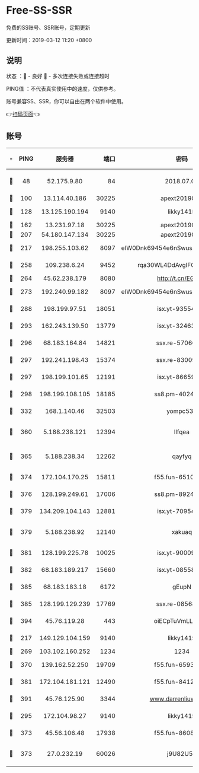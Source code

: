 # Free-SS-SSR

免费的SS账号、SSR账号，定期更新

更新时间：2019-03-12 11:20 +0800

## 说明

状态     ：🙂 - 良好 🙁 - 多次连接失败或连接超时

PING值   ：不代表真实使用中的速度，仅供参考。

账号兼容SS、SSR，你可以自由在两个软件中使用。

👉[扫码页面](https://liesauer.github.io/Free-SS-SSR/)👈

## 账号

|-|PING|服务器|端口|密码|加密方式|区域|
|:----:|:----:|:-----:|-----:|:----:|:----:|:----:|
|🙂|48|52.175.9.80|84|2018.07.07|chacha20-ietf-poly1305|HK|
|🙂|100|13.114.40.186|30225|apext2019006|chacha20|JP|
|🙂|128|13.125.190.194|9140|likky1415|aes-256-cfb|KR|
|🙂|162|13.231.97.18|30225|apext2019006|chacha20|JP|
|🙂|207|54.180.147.134|30225|apext2019006|chacha20|KR|
|🙂|217|198.255.103.62|8097|eIW0Dnk69454e6nSwuspv9DmS201tQ0D|aes-256-cfb|US|
|🙂|258|109.238.6.24|9452|rqa30WL4DdAvgIFG6Fs3znzTa|aes-256-cfb|FR|
|🙂|264|45.62.238.179|8080|http://t.cn/EGJIyrl|rc4-md5|CA|
|🙂|273|192.240.99.182|8097|eIW0Dnk69454e6nSwuspv9DmS201tQ0D|aes-256-cfb|US|
|🙂|288|198.199.97.51|18051|isx.yt-93554852|aes-256-cfb|US|
|🙂|293|162.243.139.50|13779|isx.yt-32463152|aes-256-cfb|US|
|🙂|296|68.183.164.84|14821|ssx.re-57066553|aes-256-cfb|US|
|🙂|297|192.241.198.43|15374|ssx.re-83009337|aes-256-cfb|US|
|🙂|297|198.199.101.65|12191|isx.yt-86659721|aes-256-cfb|US|
|🙂|298|198.199.108.105|18185|ss8.pm-40243246|aes-256-cfb|US|
|🙂|332|168.1.140.46|32503|yompc535|aes-256-cfb|AU|
|🙂|360|5.188.238.121|12394|llfqea|chacha20-ietf-poly1305|BR|
|🙂|365|5.188.238.34|12262|qayfyq|chacha20-ietf-poly1305|BR|
|🙂|374|172.104.170.25|15811|f55.fun-65106653|aes-256-cfb|SG|
|🙂|376|128.199.249.61|17006|ss8.pm-89241157|aes-256-cfb|SG|
|🙂|379|134.209.104.143|12881|isx.yt-70954741|aes-256-cfb|SG|
|🙂|379|5.188.238.92|12140|xakuaq|chacha20-ietf-poly1305|BR|
|🙂|381|128.199.225.78|10025|isx.yt-90009058|aes-256-cfb|SG|
|🙂|382|68.183.189.217|15660|isx.yt-08558409|aes-256-cfb|SG|
|🙂|385|68.183.183.18|6172|gEupN|aes-256-cfb|SG|
|🙂|385|128.199.129.239|17769|ssx.re-08568423|aes-256-cfb|SG|
|🙂|394|45.76.119.28|443|oiECpTuVmLLxk4Ts|aes-256-cfb|AU|
|🙂|217|149.129.104.159|9140|likky1415|aes-256-cfb|HK|
|🙂|269|103.102.160.252|1234|1234|rc4-md5|JP|
|🙂|370|139.162.52.250|19709|f55.fun-65932073|aes-256-cfb|SG|
|🙂|381|172.104.181.121|12490|f55.fun-84129293|aes-256-cfb|SG|
|🙂|391|45.76.125.90|3344|www.darrenliuwei.com|aes-256-cfb|AU|
|🙁|295|172.104.98.27|9140|likky1415|aes-256-cfb|JP|
|🙁|373|45.56.106.48|17938|f55.fun-86086915|aes-256-cfb|US|
|🙁|373|27.0.232.19|60026|j9U82U53|xchacha20-ietf-poly1305|HK|
